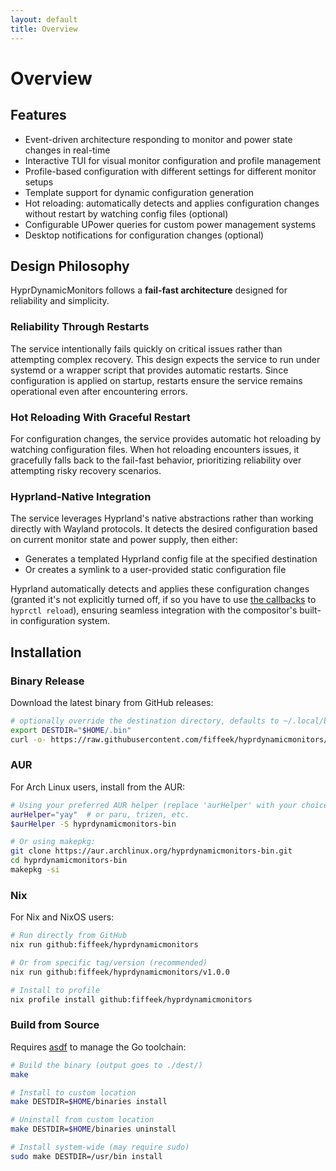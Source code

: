 ```yaml
---
layout: default
title: Overview
---
```


# Overview

## Features

- Event-driven architecture responding to monitor and power state changes in real-time
- Interactive TUI for visual monitor configuration and profile management
- Profile-based configuration with different settings for different monitor setups
- Template support for dynamic configuration generation
- Hot reloading: automatically detects and applies configuration changes without restart by watching config files (optional)
- Configurable UPower queries for custom power management systems
- Desktop notifications for configuration changes (optional)

## Design Philosophy

HyprDynamicMonitors follows a **fail-fast architecture** designed for reliability and simplicity.

### Reliability Through Restarts
The service intentionally fails quickly on critical issues rather than attempting complex recovery. This design expects the service to run under systemd or a wrapper script that provides automatic restarts. Since configuration is applied on startup, restarts ensure the service remains operational even after encountering errors.

### Hot Reloading With Graceful Restart
For configuration changes, the service provides automatic hot reloading by watching configuration files. When hot reloading encounters issues, it gracefully falls back to the fail-fast behavior, prioritizing reliability over attempting risky recovery scenarios.

### Hyprland-Native Integration
The service leverages Hyprland's native abstractions rather than working directly with Wayland protocols. It detects the desired configuration based on current monitor state and power supply, then either:
- Generates a templated Hyprland config file at the specified destination
- Or creates a symlink to a user-provided static configuration file

Hyprland automatically detects and applies these configuration changes (granted it's not explicitly turned off, if so you have to use
[the callbacks](https://github.com/fiffeek/hyprdynamicmonitors?tab=readme-ov-file#user-callbacks-exec-commands) to `hyprctl reload`), ensuring seamless integration with the compositor's built-in configuration system.


## Installation

### Binary Release

Download the latest binary from GitHub releases:

```bash
# optionally override the destination directory, defaults to ~/.local/bin/
export DESTDIR="$HOME/.bin"
curl -o- https://raw.githubusercontent.com/fiffeek/hyprdynamicmonitors/refs/heads/main/scripts/install.sh | bash
```

### AUR

For Arch Linux users, install from the AUR:

```bash
# Using your preferred AUR helper (replace 'aurHelper' with your choice)
aurHelper="yay"  # or paru, trizen, etc.
$aurHelper -S hyprdynamicmonitors-bin

# Or using makepkg:
git clone https://aur.archlinux.org/hyprdynamicmonitors-bin.git
cd hyprdynamicmonitors-bin
makepkg -si
```

### Nix

For Nix and NixOS users:

```bash
# Run directly from GitHub
nix run github:fiffeek/hyprdynamicmonitors

# Or from specific tag/version (recommended)
nix run github:fiffeek/hyprdynamicmonitors/v1.0.0

# Install to profile
nix profile install github:fiffeek/hyprdynamicmonitors
```

### Build from Source

Requires [asdf](https://asdf-vm.com/) to manage the Go toolchain:
```bash
# Build the binary (output goes to ./dest/)
make

# Install to custom location
make DESTDIR=$HOME/binaries install

# Uninstall from custom location
make DESTDIR=$HOME/binaries uninstall

# Install system-wide (may require sudo)
sudo make DESTDIR=/usr/bin install
```
